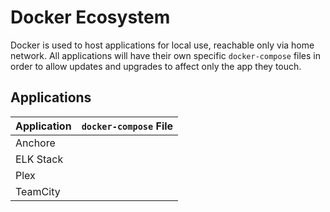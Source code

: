 # Docker Ecosystem

Docker is used to host applications for local use, reachable only via home network. All applications will have their own specific `docker-compose` files in order to allow updates and upgrades to affect only the app they touch.

## Applications
| Application | `docker-compose` File |
| --- | --- |
| Anchore | |
| ELK Stack | |
| Plex | |
| TeamCity | |
